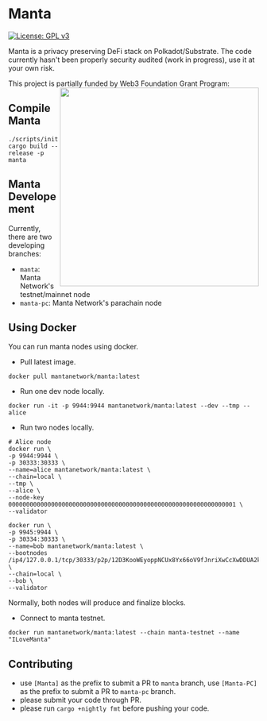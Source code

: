 # Manta
[![License: GPL v3](https://img.shields.io/badge/License-GPLv3-blue.svg)](https://www.gnu.org/licenses/gpl-3.0)

Manta is a privacy preserving DeFi stack on Polkadot/Substrate. The code currently hasn't been properly security audited (work in progress), use it at your own risk. 

This project is partially funded by Web3 Foundation Grant Program:
<img align="right" width="400" src="https://github.com/w3f/General-Grants-Program/raw/master/src/badge_black.svg">

## Compile Manta
```
./scripts/init.sh
cargo build --release -p manta
```

## Manta Developement
Currently, there are two developing branches:
* `manta`: Manta Network's testnet/mainnet node
* `manta-pc`: Manta Network's parachain node

## Using Docker
You can run manta nodes using docker.

* Pull latest image.
```
docker pull mantanetwork/manta:latest
```

* Run one dev node locally.
```
docker run -it -p 9944:9944 mantanetwork/manta:latest --dev --tmp --alice
```

* Run two nodes locally.
```
# Alice node
docker run \
-p 9944:9944 \
-p 30333:30333 \
--name=alice mantanetwork/manta:latest \
--chain=local \
--tmp \
--alice \
--node-key 0000000000000000000000000000000000000000000000000000000000000001 \
--validator

docker run \
-p 9945:9944 \
-p 30334:30333 \
--name=bob mantanetwork/manta:latest \
--bootnodes /ip4/127.0.0.1/tcp/30333/p2p/12D3KooWEyoppNCUx8Yx66oV9fJnriXwCcXwDDUA2kj6vnc6iDEp \
--chain=local \
--bob \
--validator
```
Normally, both nodes will produce and finalize blocks.

* Connect to manta testnet.
```
docker run mantanetwork/manta:latest --chain manta-testnet --name "ILoveManta"
```

## Contributing
* use `[Manta]` as the prefix to submit a PR to `manta` branch, use `[Manta-PC]` as the prefix to submit a PR to `manta-pc` branch.
* please submit your code through PR.
* please run `cargo +nightly fmt` before pushing your code.
